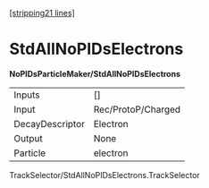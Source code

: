 [\[stripping21 lines\]](../stripping21-index.md)

# StdAllNoPIDsElectrons

**NoPIDsParticleMaker/StdAllNoPIDsElectrons**

|                 |                    |
|-----------------|--------------------|
| Inputs          | \[\]               |
| Input           | Rec/ProtoP/Charged |
| DecayDescriptor | Electron           |
| Output          | None               |
| Particle        | electron           |

TrackSelector/StdAllNoPIDsElectrons.TrackSelector
